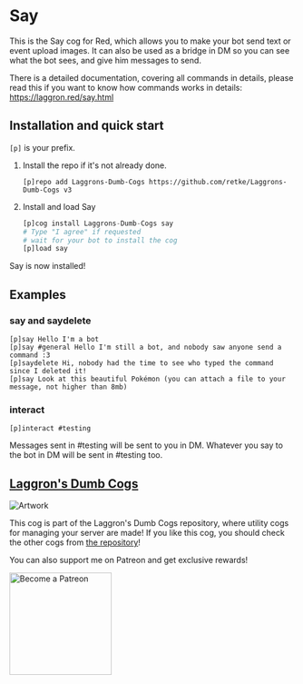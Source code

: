 # Say

This is the Say cog for Red, which allows you to make your bot send text or event upload images. It can also be used as a bridge in DM so you can see what the bot sees, and give him messages to send.

There is a detailed documentation, covering all commands in details, please read this if you want to know how commands works in details: https://laggron.red/say.html

## Installation and quick start

`[p]` is your prefix.

1.  Install the repo if it's not already done.
    ```
    [p]repo add Laggrons-Dumb-Cogs https://github.com/retke/Laggrons-Dumb-Cogs v3
    ```

2.  Install and load Say
    ```py
    [p]cog install Laggrons-Dumb-Cogs say
    # Type "I agree" if requested
    # wait for your bot to install the cog
    [p]load say
    ```

Say is now installed!

## Examples

### say and saydelete

```
[p]say Hello I'm a bot
[p]say #general Hello I'm still a bot, and nobody saw anyone send a command :3
[p]saydelete Hi, nobody had the time to see who typed the command since I deleted it!
[p]say Look at this beautiful Pokémon (you can attach a file to your message, not higher than 8mb)
```

### interact

```
[p]interact #testing
```

Messages sent in #testing will be sent to you in DM. Whatever you say to the bot in DM will be sent in #testing too.

## [Laggron's Dumb Cogs](https://github.com/retke/Laggrons-Dumb-Cogs)

![Artwork](https://github.com/retke/Laggrons-Dumb-Cogs/blob/master/.github/RESSOURCES/BANNERS/Base_banner.png)

This cog is part of the Laggron's Dumb Cogs repository, where utility cogs for managing your server are made!
If you like this cog, you should check the other cogs from [the repository](https://github.com/retke/Laggrons-Dumb-Cogs)!

You can also support me on Patreon and get exclusive rewards!

<img src="https://c5.patreon.com/external/logo/become_a_patron_button@2x.png" alt="Become a Patreon" width="180"/>

<!-- Replace link by cogs.red link -->

